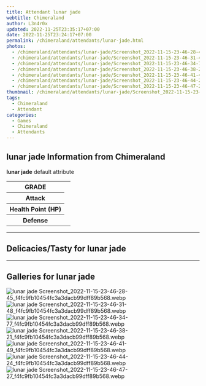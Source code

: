 ```yaml
---
title: Attendant lunar jade
webtitle: Chimeraland
author: L3n4r0x
updated: 2022-11-25T23:35:17+07:00
date: 2022-11-25T23:24:17+07:00
permalink: /chimeraland/attendants/lunar-jade.html
photos:
  - /chimeraland/attendants/lunar-jade/Screenshot_2022-11-15-23-46-28-45_f4fc9fb10454fc3a3dacb99dff89b568.webp
  - /chimeraland/attendants/lunar-jade/Screenshot_2022-11-15-23-46-31-48_f4fc9fb10454fc3a3dacb99dff89b568.webp
  - /chimeraland/attendants/lunar-jade/Screenshot_2022-11-15-23-46-34-77_f4fc9fb10454fc3a3dacb99dff89b568.webp
  - /chimeraland/attendants/lunar-jade/Screenshot_2022-11-15-23-46-38-21_f4fc9fb10454fc3a3dacb99dff89b568.webp
  - /chimeraland/attendants/lunar-jade/Screenshot_2022-11-15-23-46-41-49_f4fc9fb10454fc3a3dacb99dff89b568.webp
  - /chimeraland/attendants/lunar-jade/Screenshot_2022-11-15-23-46-44-24_f4fc9fb10454fc3a3dacb99dff89b568.webp
  - /chimeraland/attendants/lunar-jade/Screenshot_2022-11-15-23-46-47-27_f4fc9fb10454fc3a3dacb99dff89b568.webp
thumbnail: /chimeraland/attendants/lunar-jade/Screenshot_2022-11-15-23-46-28-45_f4fc9fb10454fc3a3dacb99dff89b568.webp
tags:
  - Chimeraland
  - Attendant
categories:
  - Games
  - Chimeraland
  - Attendants
---
```


<section id="bootstrap-wrapper"><link rel="stylesheet" href="https://rawcdn.githack.com/dimaslanjaka/Web-Manajemen/0c3b5aa1813bd4abcd2c11bf3e37928b15c28664/css/bootstrap-5-3-0-alpha3-wrapper.css"/><h2>lunar jade Information from Chimeraland</h2><p><b>lunar jade</b> default attribute <table><tr><th>GRADE</th><td></td></tr><tr><th>Attack</th><td></td></tr><tr><th>Health Point (HP)</th><td></td></tr><tr><th>Defense</th><td></td></tr></table></p><hr/><h2>Delicacies/Tasty for lunar jade</h2><hr/><div id="gallery"><h2>Galleries for lunar jade</h2><div class="row"><div class="col-lg-6 col-12"><img src="/chimeraland/attendants/lunar-jade/Screenshot_2022-11-15-23-46-28-45_f4fc9fb10454fc3a3dacb99dff89b568.webp" alt="lunar jade Screenshot_2022-11-15-23-46-28-45_f4fc9fb10454fc3a3dacb99dff89b568.webp"/></div><div class="col-lg-6 col-12"><img src="/chimeraland/attendants/lunar-jade/Screenshot_2022-11-15-23-46-31-48_f4fc9fb10454fc3a3dacb99dff89b568.webp" alt="lunar jade Screenshot_2022-11-15-23-46-31-48_f4fc9fb10454fc3a3dacb99dff89b568.webp"/></div><div class="col-lg-6 col-12"><img src="/chimeraland/attendants/lunar-jade/Screenshot_2022-11-15-23-46-34-77_f4fc9fb10454fc3a3dacb99dff89b568.webp" alt="lunar jade Screenshot_2022-11-15-23-46-34-77_f4fc9fb10454fc3a3dacb99dff89b568.webp"/></div><div class="col-lg-6 col-12"><img src="/chimeraland/attendants/lunar-jade/Screenshot_2022-11-15-23-46-38-21_f4fc9fb10454fc3a3dacb99dff89b568.webp" alt="lunar jade Screenshot_2022-11-15-23-46-38-21_f4fc9fb10454fc3a3dacb99dff89b568.webp"/></div><div class="col-lg-6 col-12"><img src="/chimeraland/attendants/lunar-jade/Screenshot_2022-11-15-23-46-41-49_f4fc9fb10454fc3a3dacb99dff89b568.webp" alt="lunar jade Screenshot_2022-11-15-23-46-41-49_f4fc9fb10454fc3a3dacb99dff89b568.webp"/></div><div class="col-lg-6 col-12"><img src="/chimeraland/attendants/lunar-jade/Screenshot_2022-11-15-23-46-44-24_f4fc9fb10454fc3a3dacb99dff89b568.webp" alt="lunar jade Screenshot_2022-11-15-23-46-44-24_f4fc9fb10454fc3a3dacb99dff89b568.webp"/></div><div class="col-lg-6 col-12"><img src="/chimeraland/attendants/lunar-jade/Screenshot_2022-11-15-23-46-47-27_f4fc9fb10454fc3a3dacb99dff89b568.webp" alt="lunar jade Screenshot_2022-11-15-23-46-47-27_f4fc9fb10454fc3a3dacb99dff89b568.webp"/></div></div></div></section>